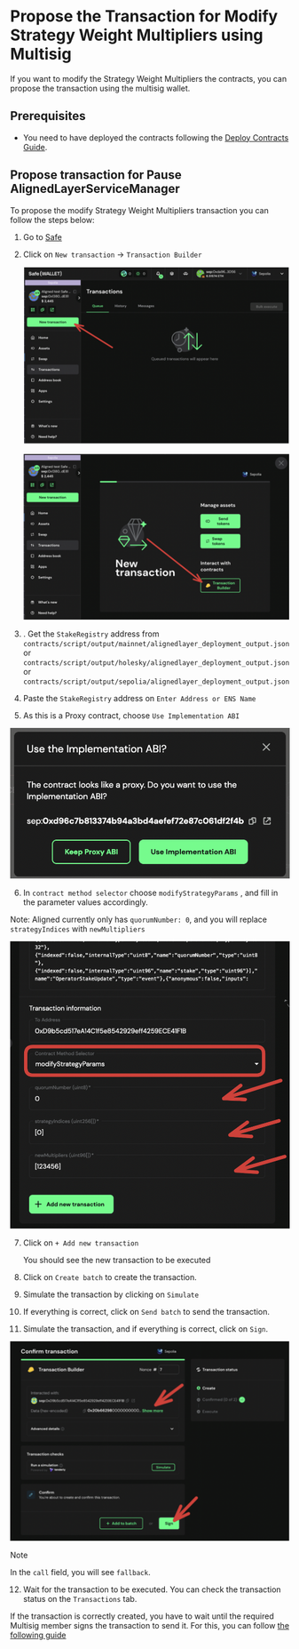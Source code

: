 # Propose the Transaction for Modify Strategy Weight Multipliers using Multisig

If you want to modify the Strategy Weight Multipliers the contracts, you can propose the transaction using the multisig wallet.

## Prerequisites

- You need to have deployed the contracts following the [Deploy Contracts Guide](./2_deploy_contracts.md).

## Propose transaction for Pause AlignedLayerServiceManager

To propose the modify Strategy Weight Multipliers transaction you can follow the steps below:

1. Go to [Safe](https://app.safe.global/home)

2. Click on `New transaction` -> `Transaction Builder`

   ![New transaction](../images/6_b_1_modify_strategies_1.png)

   ![Transaction Builder](../images/6_b_1_modify_strategies_2.png)

3. . Get the `StakeRegistry` address from ```contracts/script/output/mainnet/alignedlayer_deployment_output.json``` or ```contracts/script/output/holesky/alignedlayer_deployment_output.json``` or ```contracts/script/output/sepolia/alignedlayer_deployment_output.json```

4. Paste the `StakeRegistry` address on `Enter Address or ENS Name`

5. As this is a Proxy contract, choose `Use Implementation ABI`

![use implementation abi](../images/6_b_1_modify_strategies_3.png)

6. In `contract method selector` choose `modifyStrategyParams` , and fill in the parameter values accordingly. 

Note: Aligned currently only has `quorumNumber: 0`, and you will replace `strategyIndices` with `newMultipliers`

![choose modify strategy params](../images/6_b_1_modify_strategies_4.png)

7. Click on `+ Add new transaction`

   You should see the new transaction to be executed

8. Click on `Create batch` to create the transaction.

9. Simulate the transaction by clicking on `Simulate`

10. If everything is correct, click on `Send batch` to send the transaction.

11. Simulate the transaction, and if everything is correct, click on `Sign`.

![send batch](../images/6_b_1_modify_strategies_5.png)

> [!NOTE]
> In the `call` field, you will see `fallback`.

12. Wait for the transaction to be executed. You can check the transaction status on the `Transactions` tab.

If the transaction is correctly created, you have to wait until the required Multisig member signs the transaction to send it. For this, you can follow [the following guide](./6_b_2_approve_modify_strategies.md)
